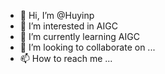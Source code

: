 - 👋 Hi, I’m @Huyinp
- 👀 I’m interested in AIGC
- 🌱 I’m currently learning AIGC
- 💞️ I’m looking to collaborate on ...
- 📫 How to reach me ...

<!---
Huyinp/Huyinp is a ✨ special ✨ repository because its `README.md` (this file) appears on your GitHub profile.
You can click the Preview link to take a look at your changes.
--->
